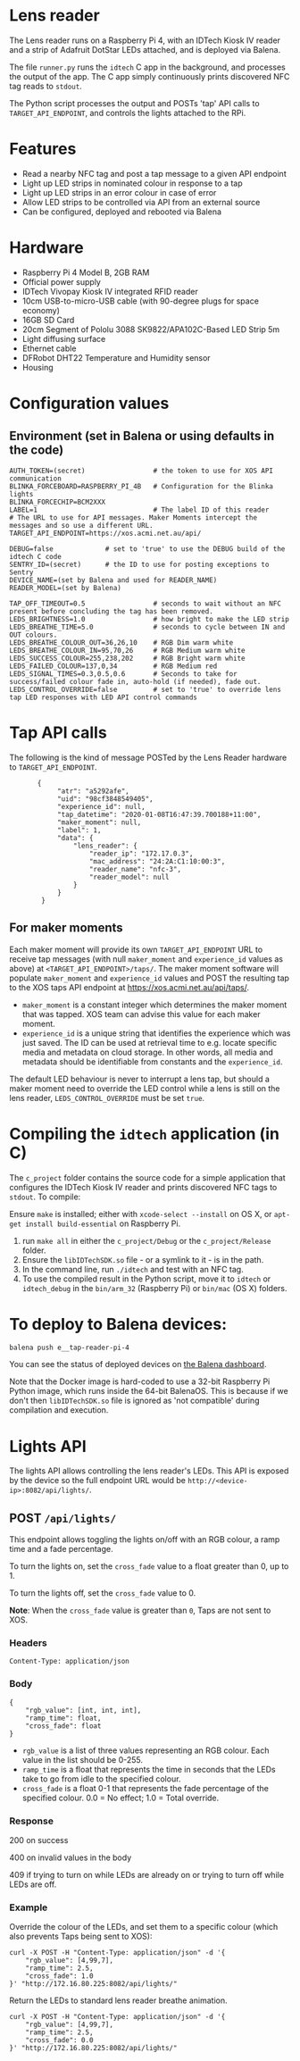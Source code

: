 # Lens reader

The Lens reader runs on a Raspberry Pi 4, with an IDTech Kiosk IV reader and a strip of Adafruit DotStar LEDs attached, and is deployed via Balena.

The file `runner.py` runs the `idtech` C app in the background, and processes the output of the app. The C app simply continuously prints discovered NFC tag reads to `stdout`.

The Python script processes the output and POSTs 'tap' API calls to `TARGET_API_ENDPOINT`, and controls the lights attached to the RPi.

# Features
* Read a nearby NFC tag and post a tap message to a given API endpoint
* Light up LED strips in nominated colour in response to a tap
* Light up LED strips in an error colour in case of error
* Allow LED strips to be controlled via API from an external source
* Can be configured, deployed and rebooted via Balena

# Hardware

* Raspberry Pi 4 Model B, 2GB RAM
* Official power supply
* IDTech Vivopay Kiosk IV integrated RFID reader
* 10cm USB-to-micro-USB cable (with 90-degree plugs for space economy)
* 16GB SD Card
* 20cm Segment of Pololu 3088  SK9822/APA102C-Based LED Strip 5m
* Light diffusing surface
* Ethernet cable
* DFRobot DHT22 Temperature and Humidity sensor
* Housing

# Configuration values

## Environment (set in Balena or using defaults in the code)

```
AUTH_TOKEN=(secret)                 # the token to use for XOS API communication
BLINKA_FORCEBOARD=RASPBERRY_PI_4B   # Configuration for the Blinka lights
BLINKA_FORCECHIP=BCM2XXX
LABEL=1                             # The label ID of this reader
# The URL to use for API messages. Maker Moments intercept the messages and so use a different URL.
TARGET_API_ENDPOINT=https://xos.acmi.net.au/api/

DEBUG=false             # set to 'true' to use the DEBUG build of the idtech C code
SENTRY_ID=(secret)      # the ID to use for posting exceptions to Sentry
DEVICE_NAME=(set by Balena and used for READER_NAME)
READER_MODEL=(set by Balena)

TAP_OFF_TIMEOUT=0.5                 # seconds to wait without an NFC present before concluding the tag has been removed.
LEDS_BRIGHTNESS=1.0                 # how bright to make the LED strip
LEDS_BREATHE_TIME=5.0               # seconds to cycle between IN and OUT colours.
LEDS_BREATHE_COLOUR_OUT=36,26,10    # RGB Dim warm white
LEDS_BREATHE_COLOUR_IN=95,70,26     # RGB Medium warm white
LEDS_SUCCESS_COLOUR=255,238,202     # RGB Bright warm white
LEDS_FAILED_COLOUR=137,0,34         # RGB Medium red
LEDS_SIGNAL_TIMES=0.3,0.5,0.6       # Seconds to take for success/failed colour fade in, auto-hold (if needed), fade out.
LEDS_CONTROL_OVERRIDE=false         # set to 'true' to override lens tap LED responses with LED API control commands
```

# Tap API calls
The following is the kind of message POSTed by the Lens Reader hardware to `TARGET_API_ENDPOINT`.
```
       {
            "atr": "a5292afe",
            "uid": "98cf3848549405",
            "experience_id": null,
            "tap_datetime": "2020-01-08T16:47:39.700188+11:00",
            "maker_moment": null,
            "label": 1,
            "data": {
                "lens_reader": {
                    "reader_ip": "172.17.0.3",
                    "mac_address": "24:2A:C1:10:00:3",
                    "reader_name": "nfc-3",
                    "reader_model": null
                }
            }
        }
```

## For maker moments

Each maker moment will provide its own `TARGET_API_ENDPOINT` URL to receive tap messages (with null `maker_moment` and `experience_id` values as above) at `<TARGET_API_ENDPOINT>/taps/`. The maker moment software will populate `maker_moment` and `experience_id` values and POST the resulting tap to the XOS taps API endpoint at https://xos.acmi.net.au/api/taps/.

* `maker_moment` is a constant integer which determines the maker moment that was tapped. XOS team can advise this value for each maker moment.
* `experience_id` is a unique string that identifies the experience which was just saved. The ID can be used at retrieval time to e.g. locate specific media and metadata on cloud storage. In other words, all media and metadata should be identifiable from constants and the `experience_id`.

The default LED behaviour is never to interrupt a lens tap, but should a maker moment need to override the LED control while a lens is still on the lens reader, `LEDS_CONTROL_OVERRIDE` must be set `true`.

# Compiling the `idtech` application (in C)

The `c_project` folder contains the source code for a simple application that configures the IDTech Kiosk IV reader and prints discovered NFC tags to `stdout`. To compile:

Ensure `make` is installed; either with `xcode-select --install` on OS X, or `apt-get install build-essential` on Raspberry Pi.

1. run `make all` in either the `c_project/Debug` or the `c_project/Release` folder.
2. Ensure the `libIDTechSDK.so` file - or a symlink to it - is in the path.
3. In the command line, run `./idtech` and test with an NFC tag.
4. To use the compiled result in the Python script, move it to `idtech` or `idtech_debug` in the `bin/arm_32` (Raspberry Pi) or `bin/mac` (OS X) folders.

# To deploy to Balena devices:

`balena push e__tap-reader-pi-4`

You can see the status of deployed devices on [the Balena dashboard](https://dashboard.balena-cloud.com/devices/dc0627e5962af329de637af277da9b3a/summary).

Note that the Docker image is hard-coded to use a 32-bit Raspberry Pi Python image, which runs inside the 64-bit BalenaOS. This is because if we don't then `libIDTechSDK.so` file is ignored as 'not compatible' during compilation and execution.

# Lights API

The lights API allows controlling the lens reader's LEDs. This API is exposed by the device so the full endpoint URL would be `http://<device-ip>:8082/api/lights/`.

## POST `/api/lights/`

This endpoint allows toggling the lights on/off with an RGB colour, a ramp time and a fade percentage.

To turn the lights on, set the `cross_fade` value to a float greater than 0, up to 1.

To turn the lights off, set the `cross_fade` value to 0.

**Note**: When the `cross_fade` value is greater than `0`, Taps are not sent to XOS.

### Headers
```
Content-Type: application/json
```

### Body
```
{
    "rgb_value": [int, int, int],
    "ramp_time": float,
    "cross_fade": float
}
```
- `rgb_value` is a list of three values representing an RGB colour. Each value in the list should be 0-255.
- `ramp_time` is a float that represents the time in seconds that the LEDs take to go from idle to the specified colour.
- `cross_fade` is a float 0-1 that represents the fade percentage of the specified colour. 0.0 = No effect; 1.0 = Total override.

### Response

200 on success

400 on invalid values in the body

409 if trying to turn on while LEDs are already on or trying to turn off while LEDs are off.

### Example

Override the colour of the LEDs, and set them to a specific colour (which also prevents Taps being sent to XOS):

```
curl -X POST -H "Content-Type: application/json" -d '{
    "rgb_value": [4,99,7],
    "ramp_time": 2.5,
    "cross_fade": 1.0
}' "http://172.16.80.225:8082/api/lights/"
```

Return the LEDs to standard lens reader breathe animation.

```
curl -X POST -H "Content-Type: application/json" -d '{
    "rgb_value": [4,99,7],
    "ramp_time": 2.5,
    "cross_fade": 0.0
}' "http://172.16.80.225:8082/api/lights/"
```
